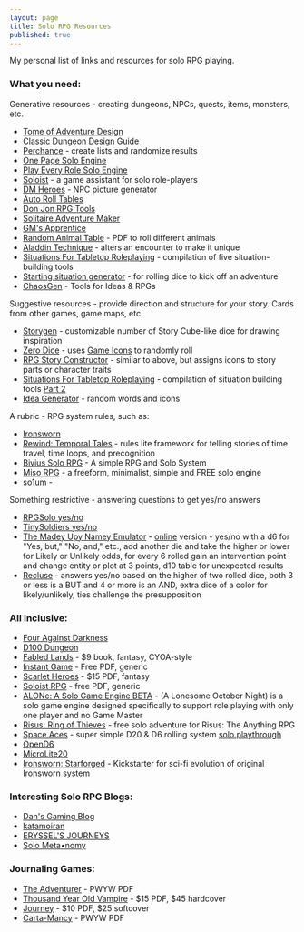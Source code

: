 ```yaml
---
layout: page
title: Solo RPG Resources
published: true
---
```


My personal list of links and resources for solo RPG playing.

### What you need:
Generative resources - creating dungeons, NPCs, quests, items, monsters, etc.  
- [Tome of Adventure Design](https://froggodgames.com/product/tome-of-adventure-design/)
- [Classic Dungeon Design Guide](https://www.drivethrurpg.com/product/202407/CASTLE-OLDSKULL--The-Classic-Dungeon-Design-Guide)
- [Perchance](https://perchance.org/welcome) - create lists and randomize results
- [One Page Solo Engine](https://inflatablestudios.itch.io/one-page-solo-engine)
- [Play Every Role Solo Engine](http://playeveryrole.com/SEapp.html)
- [Soloist](http://soloist.cyberealms.net/) - a game assistant for solo role-players
- [DM Heroes](http://www.dmheroes.com) - NPC picture generator
- [Auto Roll Tables](http://autorolltables.github.io/)
- [Don Jon RPG Tools](https://donjon.bin.sh/)
- [Solitaire Adventure Maker](https://codepen.io/horusofoz/full/ExjZGoP)
- [GM's Apprentice](http://jamesturneronline.net/game-masters-apprentice/)
- [Random Animal Table](https://img.fireden.net/tg/image/1534/46/1534463876423.pdf) - PDF to roll different animals
- [Aladdin Technique](http://battreps.blogspot.com/2014/07/alladin-technique.html) - alters an encounter to make it unique
- [Situations For Tabletop Roleplaying](https://levikornelsen.itch.io/situations1) - compilation of five situation-building tools
- [Starting situation generator](https://latenightzen.blogspot.com/2020/10/starting-situation-generator.html?m=1) - for rolling dice to kick off an adventure
- [ChaosGen](https://www.chaosgen.com/) - Tools for Ideas & RPGs

Suggestive resources - provide direction and structure for your story.  Cards from other games, game maps, etc.
- [Storygen](https://rpg.nathanhare.net/storygen/) - customizable number of Story Cube-like dice for drawing inspiration
- [Zero Dice](https://tangent-zero.com/zero_dice/zero_dice.htm) - uses [Game Icons](https://game-icons.net/) to randomly roll
- [RPG Story Constructor](http://www.lustigesrollenspiel.de/storyconstructor/) - similar to above, but assigns icons to story parts or character traits 
- [Situations For Tabletop Roleplaying](https://levikornelsen.itch.io/situations1) - compilation of situation building tools [Part 2](https://levikornelsen.itch.io/situations2)
- [Idea Generator](http://ideagenerator.creativitygames.net/) - random words and icons

A rubric - RPG system rules, such as: 
- [Ironsworn](https://www.ironswornrpg.com/)
- [Rewind: Temporal Tales](https://www.drivethrurpg.com/product/180407/Rewind-Temporal-Tales) - rules lite framework for telling stories of time travel, time loops, and precognition
- [Bivius Solo RPG](https://lostpangolin.wordpress.com/downloads/) - A simple RPG and Solo System
- [Miso RPG](https://www.dieheart.net/miso-v1/) - a freeform, minimalist, simple and FREE solo engine
- [so1um](https://brunobord.github.io/so1um/) - 

Something restrictive - answering questions to get yes/no answers
- [RPGSolo yes/no](https://www.rpgsolo.com/)
- [TinySoldiers yes/no](http://tinysolitarysoldiers.blogspot.com/2012/04/solo-rpg.html)
- [The Madey Upy Namey Emulator](https://homebrewery.naturalcrit.com/share/rkmo0t9k4Q) - [online](https://chartopia.d12dev.com/collection/620/) version - yes/no with a d6 for "Yes, but," "No, and," etc., add another die and take the higher or lower for Likely or Unlikely odds, for every 6 rolled gain an intervention point and change entity or plot at 3 points, d10 table for unexpected results
- [Recluse](https://gravenutterance.com/2019/03/24/recluse-solo-engine/) - answers yes/no based on the higher of two rolled dice, both 3 or less is a BUT and 4 or more is an AND, extra dice of a color for likely/unlikely, ties challenge the presupposition

### All inclusive:
- [Four Against Darkness](https://boardgamegeek.com/boardgame/197097/four-against-darkness)
- [D100 Dungeon](https://boardgamegeek.com/boardgame/237031/d100-dungeon)
- [Fabled Lands](https://www.amazon.com/Fabled-Lands-1-War-Torn-Kingdom/dp/095673720X) - $9 book,  fantasy, CYOA-style
- [Instant Game](https://www.nerdprideradio.com/Content/Downloads/InstantGame.pdf]) - Free PDF, generic
- [Scarlet Heroes](https://www.drivethrurpg.com/product/127180/Scarlet-Heroes) - $15 PDF, fantasy
- [Soloist RPG](https://drive.google.com/file/d/0B0W7DyELeCFcVUdDa3BpcmlVeFU/view) - free PDF, generic
- [ALONe: A Solo Game Engine BETA](https://www.drivethrurpg.com/product/168609/ALONe-A-Solo-Game-Engine-BETA) - (A Lonesome October Night) is a solo game engine designed specifically to support role playing with only one player and no Game Master
- [Risus: Ring of Thieves](https://www.drivethrurpg.com/product/172019/Risus-Ring-of-Thieves--A-Free-Fantasy-Solitaire-Adventure) - free solo adventure for Risus: The Anything RPG
- [Space Aces](https://p0rthos47.itch.io/space-aces) - super simple D20 & D6 rolling system [solo playthrough](https://docs.google.com/document/d/1RMsdSja7sLGf07HlTjTQT61yi4jgkpVklnqRrowti2c/edit)
- [OpenD6](https://ogc.rpglibrary.org/index.php?title=OpenD6)
- [MicroLite20](https://microlite20.org/)
- [Ironsworn: Starforged](https://www.ironswornrpg.com/product-ironsworn-starforged) - Kickstarter for sci-fi evolution of original Ironsworn system

### Interesting Solo RPG Blogs:
- [Dan's Gaming Blog](https://dansgamingblog.wordpress.com/)
- [katamoiran](https://exposit.github.io/katamoiran/solos.html)
- [ERYSSEL'S JOURNEYS](https://eryssel.blogspot.com/search/label/solo)
- [Solo Meta•nomy](https://solometanomy.wordpress.com/)

### Journaling Games:
- [The Adventurer](https://jameschip.itch.io/the-adventurer) - PWYW PDF
- [Thousand Year Old Vampire](https://timhutchings.itch.io/tyov) - $15 PDF, $45 hardcover
- [Journey](https://graycastlepress.itch.io/journey) - $10 PDF, $25 softcover
- [Carta-Mancy](https://la-taverne-de-babel.itch.io/carta-mancy-english-version) - PWYW PDF

